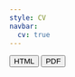 ```yaml
---
style: CV
navbar:
  cv: true
---
```


<button type="button" class="btn btn-default btn-lg pull-right" id="buttonhtml">
  <span class="glyphicon glyphicon-list-alt" aria-hidden="true"></span> HTML
</button>
<button type="button" class="btn btn-default btn-lg pull-right" id="buttonpdf">
  <span class="glyphicon glyphicon-list-alt" aria-hidden="true"></span> PDF
</button>

<div id="cv"></div>

<script>
$( document ).ready( function () {
    $( "#cv" ).load( "{{ "cv.html" | relative_path | web_path}}" );
});

$("#buttonpdf").click(function(){
    window.open("cv.pdf");
});

$("#buttonhtml").click(function(){
    window.open("cv_standalone.html");
});

</script>
